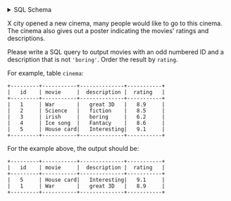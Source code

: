 <details>
<summary> SQL Schema</summary>

```sql
DROP TABLE IF EXISTS cinema;

CREATE TABLE IF NOT EXISTS
  cinema (id int, movie varchar(255), description varchar(255), rating float(2, 1));

INSERT INTO
  cinema (id, movie, description, rating)
VALUES
  ('1', 'War', 'great 3D', '8.9'),
  ('2', 'Science', 'fiction', '8.5'),
  ('3', 'irish', 'boring', '6.2'),
  ('4', 'Ice song', 'Fantacy', '8.6'),
  ('5', 'House card', 'Interesting', '9.1');
```

</details>

X city opened a new cinema, many people would like to go to this cinema. The cinema also gives out a poster indicating the movies' ratings and descriptions.

Please write a SQL query to output movies with an odd numbered ID and a description that is not `'boring'`. Order the result by `rating`.

For example, table `cinema`:

```
+---------+-----------+--------------+-----------+
|   id    | movie     |  description |  rating   |
+---------+-----------+--------------+-----------+
|   1     | War       |   great 3D   |   8.9     |
|   2     | Science   |   fiction    |   8.5     |
|   3     | irish     |   boring     |   6.2     |
|   4     | Ice song  |   Fantacy    |   8.6     |
|   5     | House card|   Interesting|   9.1     |
+---------+-----------+--------------+-----------+
```

For the example above, the output should be:

```
+---------+-----------+--------------+-----------+
|   id    | movie     |  description |  rating   |
+---------+-----------+--------------+-----------+
|   5     | House card|   Interesting|   9.1     |
|   1     | War       |   great 3D   |   8.9     |
+---------+-----------+--------------+-----------+
```